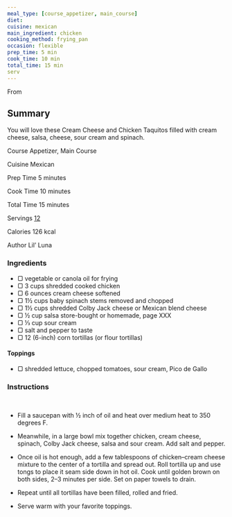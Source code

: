 ```yaml
---
meal_type: [course_appetizer, main_course]
diet: 
cuisine: mexican
main_ingredient: chicken
cooking_method: frying_pan
occasion: flexible
prep_time: 5 min
cook_time: 10 min
total_time: 15 min
serv
---
```


From

## Summary
You will love these Cream Cheese and Chicken Taquitos filled with cream cheese, salsa, cheese, sour cream and spinach.

Course Appetizer, Main Course

Cuisine Mexican

Prep Time 5 minutes

Cook Time 10 minutes

Total Time 15 minutes

Servings [12](https://lilluna.com/cream-cheese-and-chicken-taquitos/#)

Calories 126 kcal

Author Lil’ Luna

### Ingredients

-   ▢ vegetable or canola oil for frying
-   ▢ 3 cups shredded cooked chicken
-   ▢ 6 ounces cream cheese softened
-   ▢ 1½ cups baby spinach stems removed and chopped
-   ▢ 1½ cups shredded Colby Jack cheese or Mexican blend cheese
-   ▢ ½ cup salsa store-bought or homemade, page XXX
-   ▢ ⅓ cup sour cream
-   ▢ salt and pepper to taste
-   ▢ 12 (6-inch) corn tortillas (or flour tortillas)

#### Toppings

-   ▢ shredded lettuce, chopped tomatoes, sour cream, Pico de Gallo

### Instructions

 

-   Fill a saucepan with ½ inch of oil and heat over medium heat to 350 degrees F.
    
-   Meanwhile, in a large bowl mix together chicken, cream cheese, spinach, Colby Jack cheese, salsa and sour cream. Add salt and pepper.
    
-   Once oil is hot enough, add a few tablespoons of chicken–cream cheese mixture to the center of a tortilla and spread out. Roll tortilla up and use tongs to place it seam side down in hot oil. Cook until golden brown on both sides, 2–3 minutes per side. Set on paper towels to drain.
    
-   Repeat until all tortillas have been filled, rolled and fried.
    

-   Serve warm with your favorite toppings.